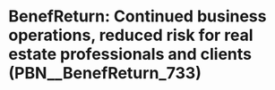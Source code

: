 # BenefReturn: __Continued business operations, reduced risk for real estate professionals and clients__ (PBN__BenefReturn_733)

